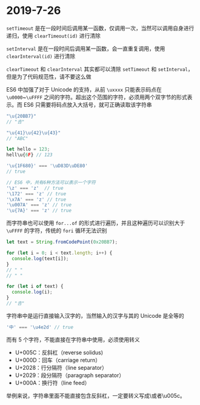 # 2019-7-26

`setTimeout` 是在一段时间后调用某一函数，仅调用一次，当然可以调用自身进行递归，使用 `clearTimeout(id)` 进行清除

`setInterval` 是在一段时间后调用某一函数，会一直重复调用，使用 `clearInterval(id)` 进行清除

`clearTimeout` 和 `clearInterval` 其实都可以清除 `setTimeout` 和 `setInterval`，但是为了代码规范性，请不要这么做

ES6 中加强了对于 Unicode 的支持，从前 `\uxxxx` 只能表示码点在 `\u0000`~`\uFFFF` 之间的字符。超出这个范围的字符，必须用两个双字节的形式表示。而 ES6 只需要将码点放入大括号，就可正确读取该字符串

```JavaScript
"\u{20BB7}"
// "𠮷"

"\u{41}\u{42}\u{43}"
// "ABC"

let hello = 123;
hell\u{6F} // 123

'\u{1F680}' === '\uD83D\uDE80'
// true

// ES6 中，共有6种方法可以表示一个字符
'\z' === 'z'  // true
'\172' === 'z' // true
'\x7A' === 'z' // true
'\u007A' === 'z' // true
'\u{7A}' === 'z' // true
```

而字符串也可以使用 `for...of` 的形式进行遍历，并且这种遍历可以识别大于 `\uFFFF` 的字符，传统的 `fori` 循环无法识别

```JavaScript
let text = String.fromCodePoint(0x20BB7);

for (let i = 0; i < text.length; i++) {
  console.log(text[i]);
}
// " "
// " "

for (let i of text) {
  console.log(i);
}
// "𠮷"
```

字符串中是运行直接输入汉字的，当然输入的汉字与其的 Unicode 是全等的

```JavaScript
'中' === '\u4e2d' // true
```

而有 5 个字符，不能直接在字符串中使用，必须使用转义

- U+005C：反斜杠（reverse solidus)
- U+000D：回车（carriage return）
- U+2028：行分隔符（line separator）
- U+2029：段分隔符（paragraph separator）
- U+000A：换行符（line feed）

举例来说，字符串里面不能直接包含反斜杠，一定要转义写成\\或者\u005c。
